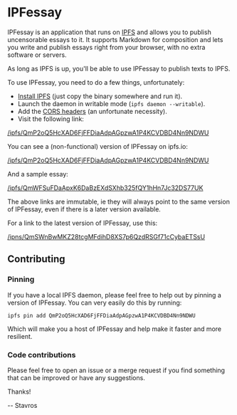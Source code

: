 IPFessay
========

IPFessay is an application that runs on [IPFS](https://ipfs.io/) and allows you
to publish uncensorable essays to it. It supports Markdown for composition and
lets you write and publish essays right from your browser, with no extra
software or servers.

As long as IPFS is up, you'll be able to use IPFessay to publish texts to IPFS.

To use IPFessay, you need to do a few things, unfortunately:

* [Install IPFS](https://ipfs.io/docs/install/) (just copy the binary somewhere
  and run it).
* Launch the daemon in writable mode (`ipfs daemon --writable`).
* Add the [CORS headers](https://github.com/ipfs/js-ipfs-api#cors) (an
  unfortunate necessity).
* Visit the following link:

[/ipfs/QmP2oQ5HcXAD6FjFFDiaAdpAGpzwA1P4KCVDBD4Nn9NDWU](http://localhost:8080/ipfs/QmP2oQ5HcXAD6FjFFDiaAdpAGpzwA1P4KCVDBD4Nn9NDWU)

You can see a (non-functional) version of IPFessay on ipfs.io:

[/ipfs/QmP2oQ5HcXAD6FjFFDiaAdpAGpzwA1P4KCVDBD4Nn9NDWU](https://ipfs.io/ipfs/QmP2oQ5HcXAD6FjFFDiaAdpAGpzwA1P4KCVDBD4Nn9NDWU)

And a sample essay:

[/ipfs/QmWFSuFDaApxK6DaBzEXdSXhb325fQY1hHn7Jc32DS77UK](https://ipfs.io/ipfs/QmWFSuFDaApxK6DaBzEXdSXhb325fQY1hHn7Jc32DS77UK)

The above links are immutable, ie they will always point to the same version of
IPFessay, even if there is a later version available.

For a link to the latest version of IPFessay, use this:

[/ipns/QmSWnBwMKZ28tcgMFdihD8XS7p6QzdRSGf71cCybaETSsU](/ipns/QmSWnBwMKZ28tcgMFdihD8XS7p6QzdRSGf71cCybaETSsU)


Contributing
------------

### Pinning

If you have a local IPFS daemon, please feel free to help out by pinning
a version of IPFessay. You can very easily do this by running:

~~~
ipfs pin add QmP2oQ5HcXAD6FjFFDiaAdpAGpzwA1P4KCVDBD4Nn9NDWU
~~~

Which will make you a host of IPFessay and help make it faster and more
resilient.


### Code contributions

Please feel free to open an issue or a merge request if you find something that
can be improved or have any suggestions.

Thanks!

-- Stavros
